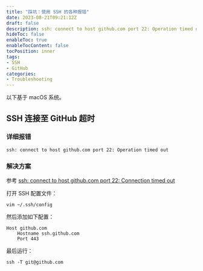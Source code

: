 ```yaml
---
title: "踩坑：使用 SSH 的各种报错"
date: 2023-08-21T09:21:12Z
draft: false
description: ssh: connect to host github.com port 22: Operation timed out
hideToc: false
enableToc: true
enableTocContent: false
tocPosition: inner
tags:
- SSH
- GitHub
categories:
- Troubleshooting
---
```


以下基于 macOS 系统。

## SSH 连接至 GitHub 超时

### 详细报错

```plaintext
ssh: connect to host github.com port 22: Operation timed out
```

### 解决方案

参考 [ssh: connect to host github.com port 22: Connection timed out](https://stackoverflow.com/questions/15589682/ssh-connect-to-host-github-com-port-22-connection-timed-out)

打开 SSH 配置文件：

```shell
vim ~/.ssh/config
```

然后添加如下配置：

```plaintext
Host github.com
    Hostname ssh.github.com
    Port 443
```

最后运行：

```shell
ssh -T git@github.com
```